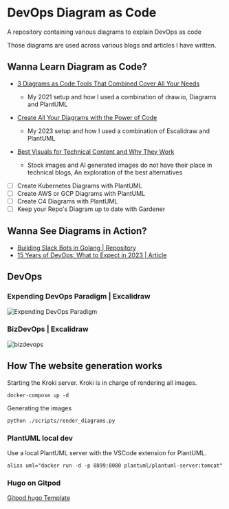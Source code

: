 # DevOps Diagram as Code

A repository containing various diagrams to explain DevOps as code

Those diagrams are used across various blogs and articles I have written.

## Wanna Learn Diagram as Code?

* [3 Diagrams as Code Tools That Combined Cover All Your Needs](https://medium.com/geekculture/3-diagram-as-code-tools-that-combined-cover-all-your-needs-8f40f57d5cd8?sk=52fe49e20d7b3a37123d07b29b102696)
  * My 2021 setup and how I used a combination of draw.io, Diagrams and PlantUML

* [Create All Your Diagrams with the Power of Code](https://betterprogramming.pub/how-to-create-all-your-diagrams-with-the-power-of-code-f09518125702?sk=59e395c58de05f8f73c72c6f505e2ca2)
  * My 2023 setup and how I used a combination of Escalidraw and PlantUML
  
* [Best Visuals for Technical Content and Why They Work](https://betterprogramming.pub/best-visuals-for-technical-content-and-why-they-work-a69b4a1362a9?sk=31655ef4ec1b341c83b55ccbd29df00f)
  * Stock images and AI generated images do not have their place in technical blogs, An exploration of the best alternatives

* [ ] Create Kubernetes Diagrams with PlantUML
* [ ] Create AWS or GCP Diagrams with PlantUML
* [ ] Create C4 Diagrams with PlantUML
* [ ] Keep your Repo's Diagram up to date with Gardener

## Wanna See Diagrams in Action?

* [Building Slack Bots in Golang | Repository](https://github.com/xNok/slack-go-demo-socketmode)
* [15 Years of DevOps: What to Expect in 2023 | Article](https://www.gologic.ca/en/15-years-of-devops-what-to-expect-in-2023/)

## DevOps

### Expending DevOps Paradigm | Excalidraw

![Expending DevOps Paradigm](https://user-images.githubusercontent.com/9772542/222956551-60a3f5f4-9c47-419f-a759-0b26a0f3de50.png)


### BizDevOps | Excalidraw

![bizdevops](https://user-images.githubusercontent.com/9772542/222956702-3dbdb2af-c347-4f42-a06d-21a1500e5fa9.png)

## How The website generation works

Starting the Kroki server. Kroki is in charge of rendering all images.

```
docker-compose up -d
```

Generating the images

```
python ./scripts/render_diagrams.py
```

### PlantUML local dev

Use a local PlantUML server with the VSCode extension for PlantUML.

```
alias uml="docker run -d -p 8899:8080 plantuml/plantuml-server:tomcat"
```

### Hugo on Gitpod

[Gitpod hugo Template](https://github.com/gitpod-io/template-hugo/tree/main)